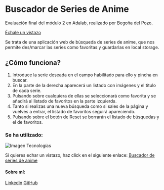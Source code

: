 # Buscador de Series de Anime

Evaluación final del módulo 2 en Adalab, realizado por Begoña del Pozo.

[Échale un vistazo](https://begodpo.github.io/anime-series/)

Se trata de una aplicación web de búsqueda de series de anime, que nos permite des/marcar las series como favoritas y guardarlas en local storage.

## ¿Cómo funciona?

1. Introduce la serie deseada en el campo habilitado para ello y pincha en buscar.
2. En la parte de la derecha aparecerá un listado con imágenes y el título de cada serie.
3. Pulsando sobre cualquiera de ellas se seleccionará como favorita y se añadirá al listado de favoritos en la parte izquierda.
4. Tanto si realizas una nueva búsqueda como si sales de la página y vuelves a entrar, el listado de favoritos seguirá apareciendo.
5. Pulsando sobre el botón de Reset se borrarán el listado de búsquedas y el de favoritos.

### Se ha utilizado:

![Imagen Tecnologías](https://www.cursosgis.com/wp-content/uploads/2017/06/lenguajes_1-700x353.png)

Si quieres echar un vistazo, haz click en el siguiente enlace: [Buscador de series de anime](http://beta.adalab.es/modulo-2-evaluacion-final-Begodpo/)

#### Sobre mí:

[Linkedin](www.linkedin.com/in/begoña-del-pozo-oltra-042097117/)
[GitHub](https://github.com/Begodpo)
